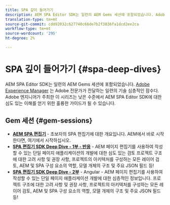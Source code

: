 ```yaml
---
title: SPA 깊이 들어가기
description: AEM SPA Editor SDK는 일련의 AEM Gems 세션에 포함되었습니다. Adobe 엔지니어가 주최한 이 시리즈는 Adobe 엔지니어가 주최한 낮은 수준에서 AEM SPA 편집기 SDK에 대한 심도 있는 이해를 얻기 위한 훌륭한 가이드 역할을 할 수 있습니다.
translation-type: tm+mt
source-git-commit: cdd92032c627740c66de7b2f3836fa1dcd2ee2ca
workflow-type: tm+mt
source-wordcount: '295'
ht-degree: 2%

---
```



# SPA 깊이 들어가기 {#spa-deep-dives}

AEM SPA Editor SDK는 일련의 AEM Gems 세션에 포함되었습니다. [Adobe Experience Manager](https://helpx.adobe.com/experience-manager/kt/eseminars/gems/aem-index.html) 는 Adobe 전문가가 전달하는 일련의 기술 심층적인 잠수다. Adobe 엔지니어가 주최한 이 시리즈는 낮은 수준에서 AEM SPA Editor SDK에 대한 심도 있는 이해를 얻기 위한 훌륭한 가이드가 될 수 있습니다.

## Gem 세션 {#gem-sessions}

* **[AEM SPA 편집기](https://helpx.adobe.com/experience-manager/kt/eseminars/gems/aem-spa-editor.html) [](https://helpx.adobe.com/experience-manager/kt/eseminars/gems/aem-spa-editor.html)**  - 초보자의 SPA 편집기에 대한 개요입니다. AEM에서 바로 시작한다면, 여기에서 시작하십시오.
* **[SPA 편집기 SDK Deep Dive - 1부 - 반응](https://helpx.adobe.com/experience-manager/kt/eseminars/gems/SPA-Editor-SDK-Deep-Dive-React.html)** - AEM 페이지 편집기를 사용하여 작성할 수 있는 단일 페이지 애플리케이션의 개발에 대한 심도 있는 검토 프로젝트 구조에 대한 고려 사항 및 권장 사항, 프로젝트의 아키텍처를 구성하는 모든 레이어 검토, AEM 및 SPA 구성 요소의 역할, 모델 개체의 구조 및 주요 JSON 필드 등!
* **[SPA 편집기 SDK Deep Dive - 2부](https://helpx.adobe.com/experience-manager/kt/eseminars/gems/SPA-Editor-SDK-Deep-Dive-Angular.html)**  - Angular - AEM 페이지 편집기를 사용하여 작성할 수 있는 단일 페이지 애플리케이션 개발에 대한 심층적인 정보입니다. 프로젝트 구조에 대한 고려 사항 및 권장 사항, 프로젝트의 아키텍처를 구성하는 모든 레이어 검토, AEM 및 SPA 구성 요소의 역할, 모델 개체의 구조 및 주요 JSON 필드 등!
